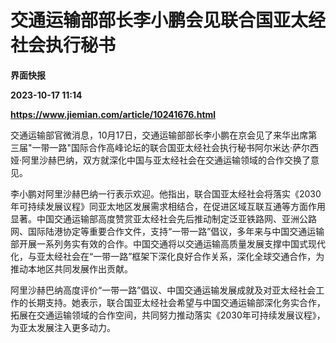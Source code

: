 # 交通运输部部长李小鹏会见联合国亚太经社会执行秘书
**界面快报**

**2023-10-17 11:14**

**https://www.jiemian.com/article/10241676.html**

交通运输部官微消息，10月17日，交通运输部部长李小鹏在京会见了来华出席第三届"一带一路"国际合作高峰论坛的联合国亚太经社会执行秘书阿尔米达·萨尔西娅·阿里沙赫巴纳，双方就深化中国与亚太经社会在交通运输领域的合作交换了意见。

李小鹏对阿里沙赫巴纳一行表示欢迎。他指出，联合国亚太经社会将落实《2030年可持续发展议程》同亚太地区发展需求相结合，在促进区域互联互通等方面作用显著。中国交通运输部高度赞赏亚太经社会先后推动制定泛亚铁路网、亚洲公路网、国际陆港协定等重要合作文件，支持“一带一路”倡议，多年来与中国交通运输部开展一系列务实有效的合作。中国交通将以交通运输高质量发展支撑中国式现代化，与亚太经社会在“一带一路”框架下深化良好合作关系，深化全球交通合作，为推动本地区共同发展作出贡献。

阿里沙赫巴纳高度评价“一带一路”倡议、中国交通运输发展成就及对亚太经社会工作的长期支持。她表示，联合国亚太经社会希望与中国交通运输部深化务实合作，拓展在交通运输领域的合作空间，共同努力推动落实《2030年可持续发展议程》，为亚太发展注入更多动力。